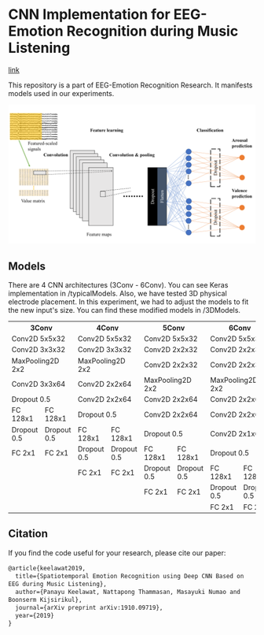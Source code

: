 # CNN Implementation for EEG-Emotion Recognition during Music Listening
[link](https://arxiv.org/abs/1910.09719)

This repository is a part of EEG-Emotion Recognition Research.  It manifests models used in our experiments.

![](images/modelGeneral.png)

## Models
There are 4 CNN architectures (3Conv - 6Conv).  You can see Keras implementation in /typicalModels.  Also, we have tested 3D physical electrode placement.  In this experiment, we had to adjust the models to fit the new input's size.  You can find these modified models in /3DModels.

<table>
  <tr>
    <th colspan=2>3Conv</th>
    <th colspan=2>4Conv</th> 
    <th colspan=2>5Conv</th>
    <th colspan=2>6Conv</th>
  </tr>
  <tr>
    <td colspan=2>Conv2D 5x5x32</td>
    <td colspan=2>Conv2D 5x5x32</td>
    <td colspan=2>Conv2D 5x5x32</td>
    <td colspan=2>Conv2D 5x5x32</td>
  </tr>
  <tr>
    <td colspan=2>Conv2D 3x3x32</td>
    <td colspan=2>Conv2D 3x3x32</td>
    <td colspan=2>Conv2D 2x2x32</td>
    <td colspan=2>Conv2D 2x2x32</td>
  </tr>
  <tr>
    <td colspan=2>MaxPooling2D 2x2</td>
    <td colspan=2>MaxPooling2D 2x2</td>
    <td colspan=2>Conv2D 2x2x32</td>
    <td colspan=2>Conv2D 2x2x32</td>
  </tr>
  <tr>
    <td colspan=2>Conv2D 3x3x64</td>
    <td colspan=2>Conv2D 2x2x64</td>
    <td colspan=2>MaxPooling2D 2x2</td>
    <td colspan=2>MaxPooling2D 2x2</td>
  </tr>
  <tr>
    <td colspan=2>Dropout 0.5</td>
    <td colspan=2>Conv2D 2x2x64</td>
    <td colspan=2>Conv2D 2x2x64</td>
    <td colspan=2>Conv2D 2x2x64</td>
  </tr>
  <tr>
    <td>FC 128x1</td>
    <td>FC 128x1</td>
    <td colspan=2>Dropout 0.5</td>
    <td colspan=2>Conv2D 2x2x64</td>
    <td colspan=2>Conv2D 2x2x64</td>
  </tr>
  <tr>
    <td>Dropout 0.5</td>
    <td>Dropout 0.5</td>
    <td>FC 128x1</td>
    <td>FC 128x1</td>
    <td colspan=2>Dropout 0.5</td>
    <td colspan=2>Conv2D 2x1x64</td>
  </tr>
  <tr>
    <td>FC 2x1</td>
    <td>FC 2x1</td>
    <td>Dropout 0.5</td>
    <td>Dropout 0.5</td>
    <td>FC 128x1</td>
    <td>FC 128x1</td>
    <td colspan=2>Dropout 0.5</td>
  </tr>
  <tr>
    <td></td>
    <td></td>
    <td>FC 2x1</td>
    <td>FC 2x1</td>
    <td>Dropout 0.5</td>
    <td>Dropout 0.5</td>
    <td>FC 128x1</td>
    <td>FC 128x1</td>
  </tr>
  <tr>
    <td></td>
    <td></td>
    <td></td>
    <td></td>
    <td>FC 2x1</td>
    <td>FC 2x1</td>
    <td>Dropout 0.5</td>
    <td>Dropout 0.5</td>
  </tr>
  <tr>
    <td></td>
    <td></td>
    <td></td>
    <td></td>
    <td></td>
    <td></td>
    <td>FC 2x1</td>
    <td>FC 2x1</td>
  </tr>
</table>

## Citation
If you find the code useful for your research, please cite our paper:

```
@article{keelawat2019,
  title={Spatiotemporal Emotion Recognition using Deep CNN Based on EEG during Music Listening},
  author={Panayu Keelawat, Nattapong Thammasan, Masayuki Numao and Boonserm Kijsirikul},
  journal={arXiv preprint arXiv:1910.09719},
  year={2019}
}
```
